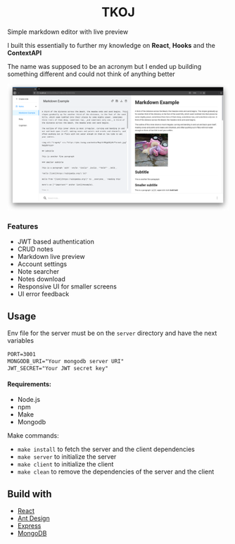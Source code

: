 <div align='center'>
  <h1>TKOJ</h1>
</div>

Simple markdown editor with live preview

I built this essentially to further my knowledge on **React**, **Hooks** and the **ContextAPI**

The name was supposed to be an acronym but I ended up building something different and could not think of anything better

![screenshot](./assets/screenshot0.png)

### Features

- JWT based authentication
- CRUD notes
- Markdown live preview
- Account settings
- Note searcher
- Notes download
- Responsive UI for smaller screens
- UI error feedback


## Usage

Env file for the server must be on the `server` directory and have the next variables

```dosini
PORT=3001
MONGODB_URI="Your mongodb server URI"
JWT_SECRET="Your JWT secret key"
```

#### Requirements:

- Node.js
- npm
- Make
- Mongodb

Make commands:

- `make install` to fetch the server and the client dependencies
- `make server` to initialize the server
- `make client` to initialize the client
- `make clean` to remove the dependencies of the server and the client

## Build with

- [React](https://reactjs.org/)
- [Ant Design](https://ant.design/)
- [Express](http://expressjs.com/)
- [MongoDB](https://www.mongodb.com/)
